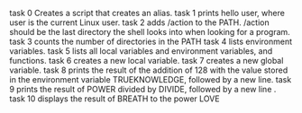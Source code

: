 task 0 Creates a script that creates an alias.
task 1 prints hello user, where user is the current Linux user.
task 2 adds /action to the PATH. /action should be the last directory the shell looks into when looking for a program.
task 3 counts the number of directories in the PATH
task 4 lists environment variables.
task 5 lists all local variables and environment variables, and functions.
task 6 creates a new local variable.
task 7 creates a new global variable.
task 8 prints the result of the addition of 128 with the value stored in the environment variable TRUEKNOWLEDGE, followed by a new line.
task 9 prints the result of POWER divided by DIVIDE, followed by a new line .
task 10 displays the result of BREATH to the power LOVE





